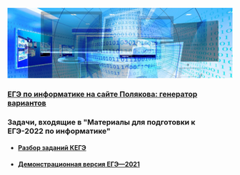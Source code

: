 ![KEGE](img/banner-g0deb275a4_1920.jpg "KEGE")

### [ЕГЭ по информатике на сайте Полякова: генератор вариантов](https://kpolyakov.spb.ru/school/ege/generate.htm)

### Задачи, входящие в "Материалы для подготовки к ЕГЭ-2022 по информатике"

- #### [Разбор заданий КЕГЭ](https://github.com/xkurs/KEGE/)
- #### [Демонстрационная версия ЕГЭ—2021](https://nbviewer.org/github/xkurs/KEGE/blob/master/KEGE2021/KEGE2021.ipynb)
